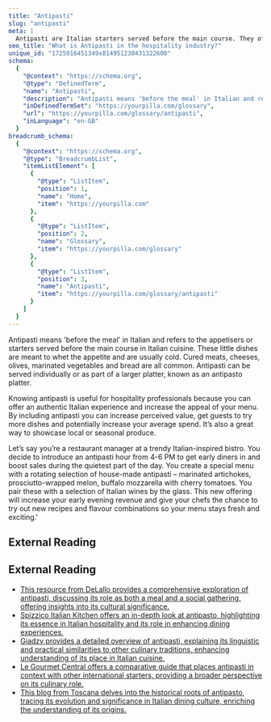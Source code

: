 ```yaml
---
title: "Antipasti"
slug: "antipasti"
meta: |
  Antipasti are Italian starters served before the main course. They often include cured meats, cheeses, olives, and marinated vegetables, enhancing the dining experience.
seo_title: "What is Antipasti in the hospitality industry?"
unique_id: "1725916451349x814951230431322600"
schema:
  {
    "@context": "https://schema.org",
    "@type": "DefinedTerm",
    "name": "Antipasti",
    "description": "Antipasti means 'before the meal' in Italian and refers to the appetisers or starters served before the main course in Italian cuisine. These little dishes are meant to whet the appetite and are usually cold, featuring cured meats, cheeses, olives, marinated vegetables and bread, and can be served individually or as part of a larger platter.",
    "inDefinedTermSet": "https://yourpilla.com/glossary",
    "url": "https://yourpilla.com/glossary/antipasti",
    "inLanguage": "en-GB"
  }
breadcrumb_schema:
  {
    "@context": "https://schema.org",
    "@type": "BreadcrumbList",
    "itemListElement": [
      {
        "@type": "ListItem",
        "position": 1,
        "name": "Home",
        "item": "https://yourpilla.com"
      },
      {
        "@type": "ListItem",
        "position": 2,
        "name": "Glossary",
        "item": "https://yourpilla.com/glossary"
      },
      {
        "@type": "ListItem",
        "position": 3,
        "name": "Antipasti",
        "item": "https://yourpilla.com/glossary/antipasti"
      }
    ]
  }
---
```


Antipasti means 'before the meal' in Italian and refers to the appetisers or starters served before the main course in Italian cuisine. These little dishes are meant to whet the appetite and are usually cold. Cured meats, cheeses, olives, marinated vegetables and bread are all common. Antipasti can be served individually or as part of a larger platter, known as an antipasto platter.

Knowing antipasti is useful for hospitality professionals because you can offer an authentic Italian experience and increase the appeal of your menu. By including antipasti you can increase perceived value, get guests to try more dishes and potentially increase your average spend. It’s also a great way to showcase local or seasonal produce.

Let’s say you’re a restaurant manager at a trendy Italian-inspired bistro. You decide to introduce an antipasti hour from 4-6 PM to get early diners in and boost sales during the quietest part of the day. You create a special menu with a rotating selection of house-made antipasti – marinated artichokes, prosciutto-wrapped melon, buffalo mozzarella with cherry tomatoes. You pair these with a selection of Italian wines by the glass. This new offering will increase your early evening revenue and give your chefs the chance to try out new recipes and flavour combinations so your menu stays fresh and exciting.'

## External Reading



## External Reading

*   [This resource from DeLallo provides a comprehensive exploration of antipasti, discussing its role as both a meal and a social gathering, offering insights into its cultural significance.](https://www.delallo.com/blog/antipasti-meal-social-gathering-or-both/)
*   [Spizzico Italian Kitchen offers an in-depth look at antipasto, highlighting its essence in Italian hospitality and its role in enhancing dining experiences.](https://spizzicorestaurant.com/the-art-of-antipasto/)
*   [Giadzy provides a detailed overview of antipasti, explaining its linguistic and practical similarities to other culinary traditions, enhancing understanding of its place in Italian cuisine.](https://giadzy.com/blogs/tips/everything-you-ever-wanted-to-know-about-antipasti)
*   [Le Gourmet Central offers a comparative guide that places antipasti in context with other international starters, providing a broader perspective on its culinary role.](https://legourmetcentral.com/our-blog/tapas-antipasti-and-hors-doeuvres-a-comparative-guide/)
*   [This blog from Toscana delves into the historical roots of antipasto, tracing its evolution and significance in Italian dining culture, enriching the understanding of its origins.](https://toscanaslc.com/blog/antipasto-the-art-of-beginnings/)